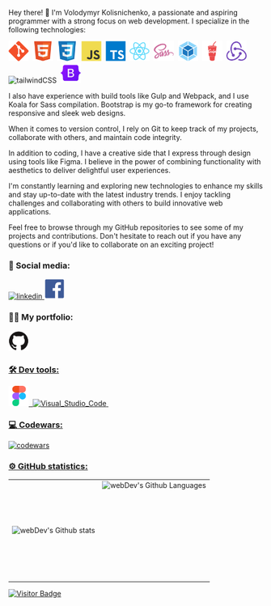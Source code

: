 
Hey there! 👋 I'm Volodymyr Kolisnichenko, a passionate and aspiring programmer with a strong focus on web development. I specialize in the following technologies:
<div>
   <img src="https://github.com/devicons/devicon/blob/master/icons/git/git-original.svg" title="git" alt="git" width="40" height="40"/>&nbsp
  <img src="https://github.com/devicons/devicon/blob/master/icons/html5/html5-original.svg" title="html5" alt="html5" width="40" height="40"/>&nbsp
  <img src="https://github.com/devicons/devicon/blob/master/icons/css3/css3-original.svg" title="css" alt="css" width="40" height="40"/>&nbsp
  <img src="https://github.com/devicons/devicon/blob/master/icons/javascript/javascript-original.svg" title="javascript" alt="javascript" width="40" height="40"/>&nbsp
   <img src="https://github.com/devicons/devicon/blob/master/icons/typescript/typescript-original.svg" title="typescript" alt="typescript" width="40" height="40"/>&nbsp
  <img src="https://github.com/devicons/devicon/blob/master/icons/react/react-original.svg" title="reactjs" alt="reactjs" width="40" height="40"/>&nbsp
  <img src="https://github.com/devicons/devicon/blob/master/icons/sass/sass-original.svg" title="sass/scss" alt="sass/scss" width="40" height="40"/>&nbsp;
  <img src="https://github.com/devicons/devicon/blob/master/icons/webpack/webpack-original.svg" title="webpack" alt="webpack" width="40" height="40"/>&nbsp;
   <img src="https://github.com/devicons/devicon/blob/master/icons/gulp/gulp-plain.svg" title="gulp" alt="gulp" width="40" height="40"/>&nbsp;
  <img src="https://github.com/devicons/devicon/blob/master/icons/redux/redux-original.svg" title="redux" alt="redux" width="40" height="40"/>&nbsp;
   <img src="https://upload.wikimedia.org/wikipedia/commons/thumb/d/d5/Tailwind_CSS_Logo.svg/600px-Tailwind_CSS_Logo.svg.png?20211001194333" title="tailwindCSS" alt="tailwindCSS" width="40" height="40"/>&nbsp;
   <img src="https://github.com/devicons/devicon/blob/master/icons/bootstrap/bootstrap-original.svg" title="bootstrap" alt="bootstrap" width="40" height="40"/>&nbsp;
</div>

I also have experience with build tools like Gulp and Webpack, and I use Koala for Sass compilation. Bootstrap is my go-to framework for creating responsive and sleek web designs.

When it comes to version control, I rely on Git to keep track of my projects, collaborate with others, and maintain code integrity.

In addition to coding, I have a creative side that I express through design using tools like Figma. I believe in the power of combining functionality with aesthetics to deliver delightful user experiences.

I'm constantly learning and exploring new technologies to enhance my skills and stay up-to-date with the latest industry trends. I enjoy tackling challenges and collaborating with others to build innovative web applications.

Feel free to browse through my GitHub repositories to see some of my projects and contributions. Don't hesitate to reach out if you have any questions or if you'd like to collaborate on an exciting project!


### 🤝 Social media:

  <div id="badges">
    <a href="https://www.linkedin.com/in/volodymyr-kolisnichenko-885672277/" target="_blank">
      <img src="https://cdn-icons-png.flaticon.com/512/2504/2504799.png" width="40" height="40" alt="linkedin" />
    </a>
    <a href="https://www.facebook.com/profile.php?id=100011644665786" target="_blank">
      <img src="https://github.com/devicons/devicon/blob/master/icons/facebook/facebook-original.svg" width="40" height="40" alt="facebook" />
    </a>           

     
### 👨‍💻 My portfolio:
   <div>
      <a href="https://volodymyrkolisnichenko.github.io/portfolio" target="_blank">
      <img src="https://github.com/devicons/devicon/blob/master/icons/github/github-original.svg" width="40" height="40" alt="github" />
   </div>


### 🛠 Dev tools:
<div>
  <img src="https://github.com/devicons/devicon/blob/master/icons/figma/figma-original.svg" title="figma" alt="figma" width="40" height="40"/>&nbsp;
   <img src="https://upload.wikimedia.org/wikipedia/commons/thumb/9/9a/Visual_Studio_Code_1.35_icon.svg/2048px-Visual_Studio_Code_1.35_icon.svg.png" title="Visual_Studio_Code" alt="Visual_Studio_Code" width="40" height="40"/>&nbsp;
</div>

### 💻 Codewars:
![codewars](https://www.codewars.com/users/futureBoBka/badges/large)


### ⚙️ GitHub statistics:
<table>
  <tr>
    <td>
      <img align="left" src="http://github-readme-streak-stats.herokuapp.com?user=VolodymyrKolisnichenko&theme=dark&background=000000" alt="webDev's Github stats" />
    </td>
    <td>
      <img height="195px" align="right" alt="webDev's Github Languages" src="https://github-readme-stats-sigma-five.vercel.app/api/top-langs/?username=VolodymyrKolisnichenko&layout=compact&theme=vision-friendly-dark" />
    </td>
  </tr>
</table>



![Visitor Badge](https://visitor-badge.laobi.icu/badge?page_id=volodymyrkolisnichenko)
